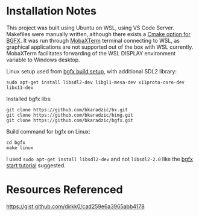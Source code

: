# Installation Notes
This project was built using Ubuntu on WSL, using VS Code Server. Makefiles were manually written, although there exists a [Cmake option for BGFX](https://github.com/widberg/bgfx.cmake). It was run through [MobaXTerm](https://mobaxterm.mobatek.net/demo.html) terminal connecting to WSL, as graphical applications are not supported out of the box with WSL currently. MobaXTerm facilitates forwarding of the WSL DISPLAY environment variable to Windows desktop.

Linux setup used from [bgfx build setup](https://bkaradzic.github.io/bgfx/build.html), with additional SDL2 library:

```
sudo apt-get install libsdl2-dev libgl1-mesa-dev x11proto-core-dev libx11-dev
```

Installed bgfx libs:
```
git clone https://github.com/bkaradzic/bx.git
git clone https://github.com/bkaradzic/bimg.git
git clone https://github.com/bkaradzic/bgfx.git
```

Build command for bgfx on Linux:
```
cd bgfx
make linux
```

I used `sudo apt-get install libsdl2-dev` and not `libsdl2-2.0` like the [bgfx start tutorial](https://www.sandeepnambiar.com/getting-started-with-bgfx/) suggested.

# Resources Referenced
https://gist.github.com/dirkk0/cad259e6a3965abb4178
